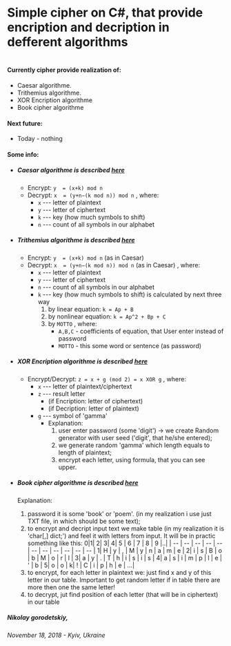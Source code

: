# Simple cipher on C#, that provide encription and decription in defferent algorithms
#
#
#
#

#### Currently cipher provide realization of:
  - Caesar algorithme.         
  - Trithemius algorithme.
  - XOR Encription algorithme
  - Book cipher algorithme

#### Next future: 
  - Today - nothing

#### Some info:
  - ##### Caesar algorithme is described [here](https://en.wikipedia.org/wiki/Caesar_cipher)
    - Encrypt: ```y  = (x+k) mod n ```
    - Decrypt: ```x  = (y+n−(k mod n)) mod n```
        , where: 
        - ```x``` --- letter of plaintext
        - ```y``` --- letter of ciphertext
        - ```k``` --- key (how much symbols to shift)
        - ```n``` --- count of all symbols in our alphabet
      
  - ##### Trithemius algorithme is described [here](https://en.wikipedia.org/wiki/Tabula_recta)
    - Encrypt: ```y  = (x+k) mod n```               (as in Caesar)
    - Decrypt: ```x  = (y+n−(k mod n)) mod n```     (as in Caesar)
        , where: 
        - ```x``` --- letter of plaintext
        - ```y``` --- letter of ciphertext
        - ```n``` --- count of all symbols in our alphabet
        - ```k``` --- key (how much symbols to shift) is calculated by next three way
            1) by linear equation:    ```k = Ap + B```
            2) by nonlinear equation: ```k = Ap^2 + Bp + C``` 
            3) by ```MOTTO```
                   , where: 
                - ```A,B,C``` - coefficients of equation, that User enter instead of password
                - ```MOTTO``` - this some word or sentence (as password)

  - ##### XOR Encription algorithme is described [here](https://en.wikipedia.org/wiki/XOR_cipher)
    - Encrypt/Decrypt: ```z = x + g (mod 2) = x XOR g```
        , where: 
        - ```x``` --- letter of plaintext/ciphertext
       - ```z``` --- result letter 
            - (if Encription: letter of ciphertext) 
            - (if Decription: letter of plaintext)   
       - ```g``` --- symbol of 'gamma'
            -   Explanation:
                1) user enter password (some 'digit') -> we create Random generator with user seed ('digit', that he/she entered);
                2) we generate random 'gamma' which length equals to length of plaintext;
                2) encrypt each letter, using formula, that you can see upper.


  - ##### Book cipher algorithme  is described [here](https://en.wikipedia.org/wiki/Book_cipher)
    Explanation:
      1) password it is some 'book' or 'poem'. (in my realization i use just TXT file, in which should be some text);
      2) to encrypt and decript input text we make table (in my realization it is 'char[,] dict;') and feel it with letters from input.
         It will be in practic something like this:
            0|1| 2| 3| 4| 5 | 6 | 7 | 8 | 9 |..|
            | -- | -- | -- | -- | -- | -- | -- | -- | -- | -- | -- |
            1| H | y | , | M | y | n | a | m | e |
            2| i | s | B | o | b | M | o | r | l |
            3| a | y | . | T | h | i | s | i | s |
            4| a | s | i | m | p | l | e | ' | b |
            5| o | o | k| ! | C | i | p | h | e |
           ...|
      3) to encrypt, for each letter in plaintext we: just find x and y of this letter in our table.
         Important to get random letter if in table there are more then one the same letter!
      4) to decrypt, jut find position of each letter (that will be in ciphertext) in our table


##### Nikolay gorodetskiy,
###### November 18, 2018 - Kyiv, Ukraine   

